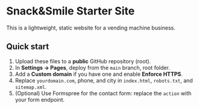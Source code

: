 # Snack&Smile Starter Site

This is a lightweight, static website for a vending machine business.

## Quick start
1. Upload these files to a **public** GitHub repository (root).
2. In **Settings → Pages**, deploy from the `main` branch, root folder.
3. Add a **Custom domain** if you have one and enable **Enforce HTTPS**.
4. Replace `yourdomain.com`, phone, and city in `index.html`, `robots.txt`, and `sitemap.xml`.
5. (Optional) Use Formspree for the contact form: replace the `action` with your form endpoint.

